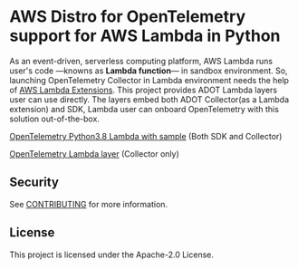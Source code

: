 # AWS Distro for OpenTelemetry support for AWS Lambda in Python

As an event-driven, serverless computing platform, AWS Lambda runs user's code —knowns as **Lambda function**— in sandbox environment. So, launching OpenTelemetry Collector in Lambda environment needs the help of [AWS Lambda Extensions](https://aws.amazon.com/blogs/compute/introducing-aws-lambda-extensions-in-preview/). This project provides ADOT Lambda layers user can use directly. The layers embed both ADOT Collector(as a Lambda extension) and SDK, Lambda user can onboard OpenTelemetry with this solution out-of-the-box.

[OpenTelemetry Python3.8 Lambda with sample](sample-apps/python-lambda/README.md) (Both SDK and Collector)

[OpenTelemetry Lambda layer](extensions/aoc-extension//README.md) (Collector only)


## Security

See [CONTRIBUTING](CONTRIBUTING.md#security-issue-notifications) for more information.

## License

This project is licensed under the Apache-2.0 License.
